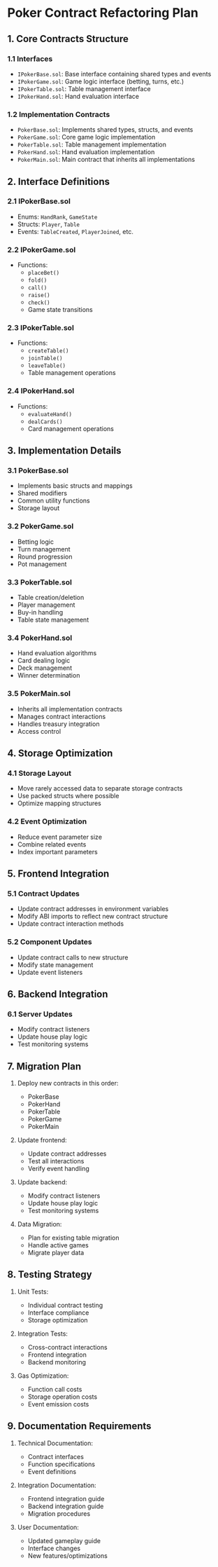 # Poker Contract Refactoring Plan

## 1. Core Contracts Structure

### 1.1 Interfaces
- `IPokerBase.sol`: Base interface containing shared types and events
- `IPokerGame.sol`: Game logic interface (betting, turns, etc.)
- `IPokerTable.sol`: Table management interface
- `IPokerHand.sol`: Hand evaluation interface

### 1.2 Implementation Contracts
- `PokerBase.sol`: Implements shared types, structs, and events
- `PokerGame.sol`: Core game logic implementation
- `PokerTable.sol`: Table management implementation
- `PokerHand.sol`: Hand evaluation implementation
- `PokerMain.sol`: Main contract that inherits all implementations

## 2. Interface Definitions

### 2.1 IPokerBase.sol
- Enums: `HandRank`, `GameState`
- Structs: `Player`, `Table`
- Events: `TableCreated`, `PlayerJoined`, etc.

### 2.2 IPokerGame.sol
- Functions:
  - `placeBet()`
  - `fold()`
  - `call()`
  - `raise()`
  - `check()`
  - Game state transitions

### 2.3 IPokerTable.sol
- Functions:
  - `createTable()`
  - `joinTable()`
  - `leaveTable()`
  - Table management operations

### 2.4 IPokerHand.sol
- Functions:
  - `evaluateHand()`
  - `dealCards()`
  - Card management operations

## 3. Implementation Details

### 3.1 PokerBase.sol
- Implements basic structs and mappings
- Shared modifiers
- Common utility functions
- Storage layout

### 3.2 PokerGame.sol
- Betting logic
- Turn management
- Round progression
- Pot management

### 3.3 PokerTable.sol
- Table creation/deletion
- Player management
- Buy-in handling
- Table state management

### 3.4 PokerHand.sol
- Hand evaluation algorithms
- Card dealing logic
- Deck management
- Winner determination

### 3.5 PokerMain.sol
- Inherits all implementation contracts
- Manages contract interactions
- Handles treasury integration
- Access control

## 4. Storage Optimization

### 4.1 Storage Layout
- Move rarely accessed data to separate storage contracts
- Use packed structs where possible
- Optimize mapping structures

### 4.2 Event Optimization
- Reduce event parameter size
- Combine related events
- Index important parameters

## 5. Frontend Integration

### 5.1 Contract Updates
- Update contract addresses in environment variables
- Modify ABI imports to reflect new contract structure
- Update contract interaction methods

### 5.2 Component Updates
- Update contract calls to new structure
- Modify state management
- Update event listeners

## 6. Backend Integration

### 6.1 Server Updates
- Modify contract listeners
- Update house play logic
- Test monitoring systems

## 7. Migration Plan

1. Deploy new contracts in this order:
   - PokerBase
   - PokerHand
   - PokerTable
   - PokerGame
   - PokerMain

2. Update frontend:
   - Update contract addresses
   - Test all interactions
   - Verify event handling

3. Update backend:
   - Modify contract listeners
   - Update house play logic
   - Test monitoring systems

4. Data Migration:
   - Plan for existing table migration
   - Handle active games
   - Migrate player data

## 8. Testing Strategy

1. Unit Tests:
   - Individual contract testing
   - Interface compliance
   - Storage optimization

2. Integration Tests:
   - Cross-contract interactions
   - Frontend integration
   - Backend monitoring

3. Gas Optimization:
   - Function call costs
   - Storage operation costs
   - Event emission costs

## 9. Documentation Requirements

1. Technical Documentation:
   - Contract interfaces
   - Function specifications
   - Event definitions

2. Integration Documentation:
   - Frontend integration guide
   - Backend integration guide
   - Migration procedures

3. User Documentation:
   - Updated gameplay guide
   - Interface changes
   - New features/optimizations
